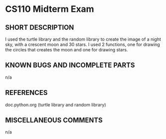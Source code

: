 # CS110 Midterm Exam

## SHORT DESCRIPTION 
I used the turtle library and the random library to create the image of a night sky, with a crescent moon and 30 stars. I used 2 functions, one for drawing the circles that creates the moon and one for drawing stars. 

## KNOWN BUGS AND INCOMPLETE PARTS 
n/a

## REFERENCES 
doc.python.org (turtle library and random library)

## MISCELLANEOUS COMMENTS 
n/a